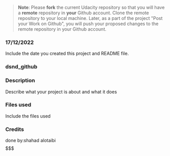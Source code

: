>**Note**: Please **fork** the current Udacity repository so that you will have a **remote** repository in **your** Github account. Clone the remote repository to your local machine. Later, as a part of the project "Post your Work on Github", you will push your proposed changes to the remote repository in your Github account.

### 17/12/2022
Include the date you created this project and README file.


### dsnd_github 


### Description
Describe what your project is about and what it does

### Files used
Include the files used

### Credits
done by:shahad alotaibi
$$$$$$$$$$$$$$$$$$$$$$$
